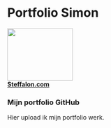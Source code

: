 
<h1>Portfolio Simon</h1>
<a href="https://steffalon.com/home"><img src="https://steffalon.com/img/favicon.png" width="150" height="120" /><br />
<b>Steffalon.com</b></a>
<br />
<h3>Mijn portfolio GitHub</h3>
<p>Hier upload ik mijn portfolio werk.</p>
